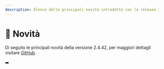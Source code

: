 ```yaml
---
description: Elenco delle principali novità introdotte con la release 2.4.42.
---
```


# 📣 Novità

Di seguito le principali novità della versione 2.4.42, per maggiori dettagli visitare [GitHub](https://github.com/devcode-it/openstamanager).

➡️&#x20;

